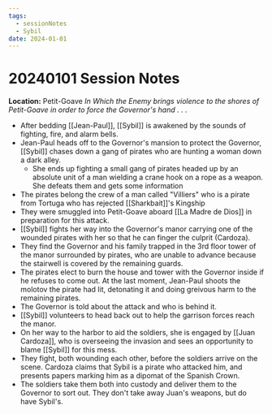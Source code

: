 ```yaml
---
tags:
  - sessionNotes
  - Sybil
date: 2024-01-01
---
```

# 20240101 Session Notes
**Location:** Petit-Goave
*In Which the Enemy brings violence to the shores of Petit-Goave in order to force the Governor's hand . . .*

- After bedding [[Jean-Paul]], [[Sybil]] is awakened by the sounds of fighting, fire, and alarm bells.
- Jean-Paul heads off to the Governor's mansion to protect the Governor, [[Sybil]] chases down a gang of pirates who are hunting a woman down a dark alley.
	- She ends up fighting a small gang of pirates headed up by an absolute unit of a man wielding a crane hook on a rope as a weapon.  She defeats them and gets some information
- The pirates belong the crew of a man called "Villiers" who is a pirate from Tortuga who has rejected [[Sharkbait]]'s Kingship
- They were smuggled into Petit-Goave aboard [[La Madre de Dios]] in preparation for this attack.
- [[Sybil]] fights her way into the Governor's manor carrying one of the wounded pirates with her so that he can finger the culprit (Cardoza).
- They find the Governor and his family trapped in the 3rd floor tower of the manor surrounded by pirates, who are unable to advance because the stairwell is covered by the remaining guards.
- The pirates elect to burn the house and tower with the Governor inside if he refuses to come out.  At the last moment, Jean-Paul shoots the molotov the pirate had lit, detonating it and doing greivous harm to the remaining pirates.
- The Governor is told about the attack and who is behind it.
- [[Sybil]] volunteers to head back out to help the garrison forces reach the manor.
- On her way to the harbor to aid the soldiers, she is engaged by [[Juan Cardoza]], who is overseeing the invasion and sees an opportunity to blame [[Sybil]] for this mess.
- They fight, both wounding each other, before the soldiers arrive on the scene.  Cardoza claims that Sybil is a pirate who attacked him, and presents papers marking him as a dipomat of the Spanish Crown.
- The soldiers take them both into custody and deliver them to the Governor to sort out.  They don't take away Juan's weapons, but do have Sybil's.